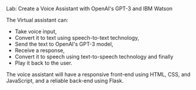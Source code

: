 Lab: Create a Voice Assistant with OpenAI's GPT-3 and IBM Watson

The Virtual assistant can:
- Take voice input,
- Convert it to text using speech-to-text technology,
- Send the text to OpenAI's GPT-3 model,
- Receive a response,
- Convert it to speech using text-to-speech technology and finally
- Play it back to the user.

The voice assistant will have a responsive front-end using HTML, CSS, and JavaScript, and a reliable back-end using Flask.
